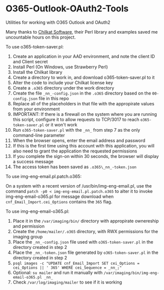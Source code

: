 # O365-Outlook-OAuth2-Tools
Utilities for working with O365 Outlook and OAuth2

Many thanks to [Chilkat Software](https://www.chilkatsoft.com), their Perl library and examples saved me uncountable hours on this project.

To use o365-token-saver.pl:
1. Create an application in your AAD environment, and note the client ID and Client secret
2. Install Perl (On Windows, use Strawberry Perl)
3. Install the Chilkat library
4. Create a directory to work in, and download o365-token-saver.pl to it
5. Alter the code to include your Chilkat license key
6. Create a `.o365` directory under the work directory
7. Create the file `_nn_-config.json` in the `.o365` directory based on the `00-config.json` file in this repo
8. Replace all of the placeholders in that file with the appropirate values from your environment
9. IMPORTANT: If there is a firewall on the system where you are running this script, configure it to allow requests to TCP/3017 to reach `o365-token-saver.pl` or it won't work
10. Run `o365-token-saver.pl` with the `_nn_` from step 7 as the only command-line parameter
11. When the browser opens, enter the email address and password
12. If this is the first time using this account with this application, you will also need to grant the application the requested permissions
13. If you complete the sign-on within 30 seconds, the browser will display a success message
14. The access token has been saved as `.o365\_nn_-token.json`

To use img-eng-email.pl.patch.o365:

On a system with a recent version of /usr/bin/img-eng-email.pl, use the command `patch -p0 < img-eng-email.pl.patch.o365` to alter it to invoke img-eng-email-o365.pl for message download when `cnf_Email_Import.cei_Options` contains the `365` flag.

To use img-eng-email-o365.pl:

1. Place it in the `/var/imaging/bin/` directory with appropirate ownereship and permission
2. Create the `/home/mailer/.o365` directory, with RWX permissions for the imaging group
3. Place the `_nn_-config.json` file used with `o365-token-saver.pl` in the directory created in step 2
4. Place the `_nn_-token.json` file generated by `o365-token-saver.pl` in the directory created in step 2
5. `psql images -c "UPDATE cnf_Email_Import SET cei_Options = cei_Options || ' 365' WHERE cei_Sequence = _nn_;"`
6. Optional: `su mailer` and run it manually with `/var/imaging/bin/img-eng-email-o365.pl _nn_`
7. Check `/var/log/imaging/mailer` to see if it is working
